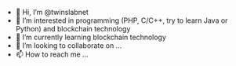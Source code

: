 - 👋 Hi, I’m @twinslabnet
- 👀 I’m interested in programming (PHP, C/C++, try to learn Java or Python) and blockchain technology 
- 🌱 I’m currently learning blockchain technology
- 💞️ I’m looking to collaborate on ...
- 📫 How to reach me ...

<!---
twinslabnet/twinslabnet is a ✨ special ✨ repository because its `README.md` (this file) appears on your GitHub profile.
You can click the Preview link to take a look at your changes.
--->
